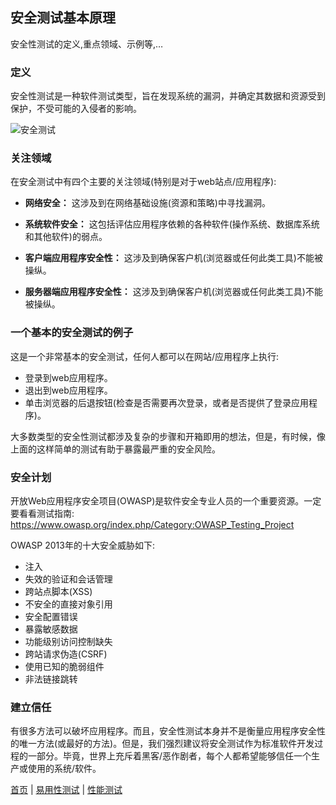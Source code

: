 ## 安全测试基本原理

安全性测试的定义,重点领域、示例等,…

### 定义

安全性测试是一种软件测试类型，旨在发现系统的漏洞，并确定其数据和资源受到保护，不受可能的入侵者的影响。

![安全测试](http://softwaretestingfundamentals.com/wp-content/uploads/2013/03/security_testing.jpg)

### 关注领域


在安全测试中有四个主要的关注领域(特别是对于web站点/应用程序):

- **网络安全：** 这涉及到在网络基础设施(资源和策略)中寻找漏洞。

- **系统软件安全：** 这包括评估应用程序依赖的各种软件(操作系统、数据库系统和其他软件)的弱点。

- **客户端应用程序安全性：**  这涉及到确保客户机(浏览器或任何此类工具)不能被操纵。

- **服务器端应用程序安全性：** 这涉及到确保客户机(浏览器或任何此类工具)不能被操纵。

### 一个基本的安全测试的例子

这是一个非常基本的安全测试，任何人都可以在网站/应用程序上执行:

- 登录到web应用程序。
- 退出到web应用程序。
- 单击浏览器的后退按钮(检查是否需要再次登录，或者是否提供了登录应用程序)。

大多数类型的安全性测试都涉及复杂的步骤和开箱即用的想法，但是，有时候，像上面的这样简单的测试有助于暴露最严重的安全风险。

### 安全计划

开放Web应用程序安全项目(OWASP)是软件安全专业人员的一个重要资源。一定要看看测试指南: https://www.owasp.org/index.php/Category:OWASP_Testing_Project

OWASP 2013年的十大安全威胁如下:

- 注入
- 失效的验证和会话管理
- 跨站点脚本(XSS)
- 不安全的直接对象引用
- 安全配置错误
- 暴露敏感数据
- 功能级别访问控制缺失
- 跨站请求伪造(CSRF)
- 使用已知的脆弱组件
- 非法链接跳转

### 建立信任


有很多方法可以破坏应用程序。而且，安全性测试本身并不是衡量应用程序安全性的唯一方法(或最好的方法)。但是，我们强烈建议将安全测试作为标准软件开发过程的一部分。毕竟，世界上充斥着黑客/恶作剧者，每个人都希望能够信任一个生产或使用的系统/软件。




[首页](index.md)  |  [易用性测试](易用性测试.md)  |  [性能测试](性能测试.md) 
